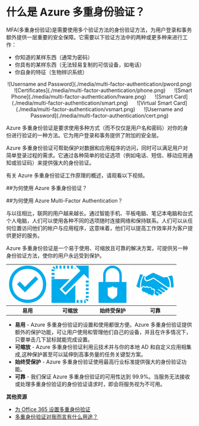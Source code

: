 <properties 
	pageTitle="什么是 Azure Multi-Factor Authentication？| Azure"
	description="本主题介绍什么是 Multifactor Authentication (MFA)、为何使用 MFA，以及有关 Multi-factor Authentication 客户端和不同方法和可用版本的详细信息。Azure Multi-Factor Authentication 是要求使用多种方式（而不仅仅是用户名和密码）对你的身份进行验证的一种方法。它为用户登录和事务提供了附加的安全层。"
	keywords="MFA 简介, mfa 概述, 什么是 mfa"
	services="multi-factor-authentication"
	documentationCenter=""
	authors="billmath"
	manager="stevenpo"
	editor="curtland"/>

<tags 
	ms.service="multi-factor-authentication" 
	ms.date="05/12/2016"
	wacn.date="05/18/2016"/>

# 什么是 Azure 多重身份验证？
MFA(多重身份验证)是需要使用多个验证方法的身份验证方法，为用户登录和事务额外提供一层重要的安全保障。它需要以下验证方法中的两种或更多种来进行工作：

- 你知道的某样东西（通常为密码）
- 你具有的某样东西（无法轻易复制的可信设备，如电话）
- 你自身的特征（生物辨识系统）

<center>![Username and Password](./media/multi-factor-authentication/pword.png) &#160;&#160;&#160;&#160;&#160;![Certificates](./media/multi-factor-authentication/phone.png) &#160;&#160;&#160;&#160;&#160;![Smart Phone](./media/multi-factor-authentication/hware.png) &#160;&#160;&#160;&#160;&#160;![Smart Card](./media/multi-factor-authentication/smart.png) &#160;&#160;&#160;&#160;&#160;![Virtual Smart Card](./media/multi-factor-authentication/vsmart.png) &#160;&#160;&#160;&#160;&#160;![Username and Password](./media/multi-factor-authentication/cert.png)</center>



Azure 多重身份验证是要求使用多种方式（而不仅仅是用户名和密码）对你的身份进行验证的一种方法。它为用户登录和事务提供了附加的安全层。

Azure 多重身份验证可帮助保护对数据和应用程序的访问，同时可以满足用户对简单登录过程的需求。它通过各种简单的验证选项（例如电话、短信、移动应用通知或验证码）来提供强大的身份验证。

有关 Azure 多重身份验证工作原理的概述，请观看以下视频。

##为何使用 Azure 多重身份验证？

##为何使用 Azure Multi-Factor Authentication？

与以往相比，联网的用户越来越长。通过智能手机、平板电脑、笔记本电脑和台式个人电脑，人们可以使用各种不同的选项随时连接网络和保持联系。人们可以从任何位置访问他们的帐户与应用程序，这意味着，他们可以提高工作效率并为客户提供更好的服务。

Azure 多重身份验证是一个易于使用、可缩放且可靠的解决方案，可提供另一种身份验证方法，使你的用户永远受到保护。

![易用](./media/multi-factor-authentication/simple.png)| ![可缩放](./media/multi-factor-authentication/scalable.png)| ![始终受保护](./media/multi-factor-authentication/protected.png)|![可靠](./media/multi-factor-authentication/reliable.png)
:-------------: | :-------------: | :-------------: | :-------------: |
**易用**|**可缩放**|**始终受保护**|**可靠**

- **易用** - Azure 多重身份验证的设置和使用都很方便。Azure 多重身份验证提供额外的保护功能，可让用户使用和管理他们自己的设备，并且在许多情况下，只要单击几下鼠标就能完成设置。
- **可缩放** - Azure 多重身份验证利用云技术并与你的本地 AD 和自定义应用相集成,这种保护甚至可以延伸到高事务量的任务关键型方案。
- **始终受保护** - Azure 多重身份验证使用最高行业标准提供强大的身份验证功能。
- **可靠** - 我们保证 Azure 多重身份验证的可用性达到 99.9%。当服务无法接收或处理多重身份验证的身份验证请求时，即会将服务视为不可用。  

<!--For additional information on why use Azure Multi-Factor Authentication see the following video.

<center>[AZURE.VIDEO windows-azure-multi-factor-authentication]</center>-->

**其他资源**

* [为 Office 365 设置多重身份验证](https://support.office.com/zh-cn/article/%e8%ae%be%e7%bd%ae-Office-365-%e7%9a%84%e5%a4%9a%e5%9b%a0%e7%b4%a0%e8%ba%ab%e4%bb%bd%e9%aa%8c%e8%af%81-8f0454b2-f51a-4d9c-bcde-2c48e41621c6?omkt=zh-CN&ui=zh-CN&rs=zh-CN&ad=CN)
* [多重身份验证对我而言有什么用途？](/documentation/articles/multi-factor-authentication-end-user/)

<!---HONumber=Mooncake_0530_2016-->